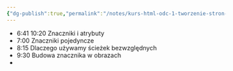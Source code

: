 ```yaml
---
{"dg-publish":true,"permalink":"/notes/kurs-html-odc-1-tworzenie-stron-www-pierwszy-projekt-wiedza-podstawowa/"}
---
```


- 6:41 10:20 Znaczniki i atrybuty
- 7:00 Znaczniki pojedyncze
- 8:15 Dlaczego używamy ścieżek bezwzględnych
- 9:30 Budowa znacznika w obrazach
- 